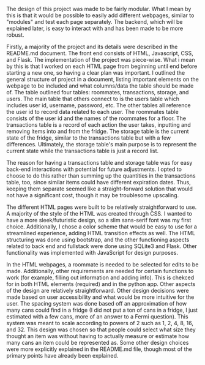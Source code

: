 The design of this project was made to be fairly modular. What I mean by this is that it would be possible to easily add different webpages, similar to "modules" and test each page separately. The backend, which will be explained later, is easy to interact with and has been made to be more robust.

Firstly, a majority of the project and its details were described in the README.md document. The front end consists of HTML, Javascript, CSS, and Flask. The implementation of the project was piece-wise. What i mean by this is that I worked on each HTML page from beginning until end before starting a new one, so having a clear plan was important. I outlined the general structure of project in a document, listing important elements on the webpage to be included and what columns/data the table should be made of. The table outlined four tables: roommates, transactions, storage, and users. The main table that others connect to is the users table which includes user id, username, password, etc. The other tables all reference the user id to record data related to each user. The roommates table consists of the user id and the names of the roommates for a floor. The transactions table is a record of each action the user takes, inputting and removing items into and from the fridge. The storage table is the current state of the fridge, similar to the transactions table but with a few differences. Ultimately, the storage table's main purpose is to represent the current state while the transactions table is just a record list.

The reason for having a transactions table and storage table was for easy back-end interactions with potential for future adjustments. I opted to choose to do this rather than summing up the quantities in the transactions table, too, since similar items could have different expiration dates. Thus, keeping them separate seemed like a straight-forward solution that would not have a significant cost, though it may be troublesome upscaling.

The different HTML pages were built to be relatively straightforward to use. A majority of the style of the HTML was created through CSS. I wanted to have a more sleek/futuristic design, so a slim sans-serif font was my first choice. Additionally, I chose a color scheme that would be easy to use for a streamlined experience, adding HTML transition effects as well. The HTML structuring was done using bootstrap, and the other functioning aspects related to back end and fullstack were done using SQLite3 and Flask. Other functionality was implemented with JavaScript for design purposes.

In the HTML webpages, a roommate is needed to be selected for edits to be made. Additionally, other requirements are needed for certain functions to work (for example, filling out information and adding info). This is chekced for in both HTML elements (required) and in the python app. Other aspects of the design are relatively straightforward. Other design decisions were made based on user accessibility and what would be more intuitive for the user. The spacing system was done based off an approximation of how many cans could find in a fridge (I did not put a ton of cans in a fridge, I just estimated with a few cans, more of an answer to a Fermi question). This system was meant to scale according to powers of 2 such as 1, 2, 4, 8, 16, and 32. This design was chosen so that people could select what size they thought an item was without having to actually measure or estimate how many cans an item could be represented as. Some other design choices were more explicitly explained in the README.md file, though most of the primary points have already been explained.
